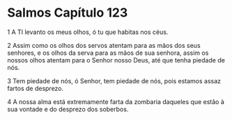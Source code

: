 # Salmos Capítulo 123

1	A TI levanto os meus olhos, ó tu que habitas nos céus.

2	Assim como os olhos dos servos atentam para as mãos dos seus senhores, e os olhos da serva para as mãos de sua senhora, assim os nossos olhos atentam para o Senhor nosso Deus, até que tenha piedade de nós.

3	Tem piedade de nós, ó Senhor, tem piedade de nós, pois estamos assaz fartos de desprezo.

4	A nossa alma está extremamente farta da zombaria daqueles que estão à sua vontade e do desprezo dos soberbos.

